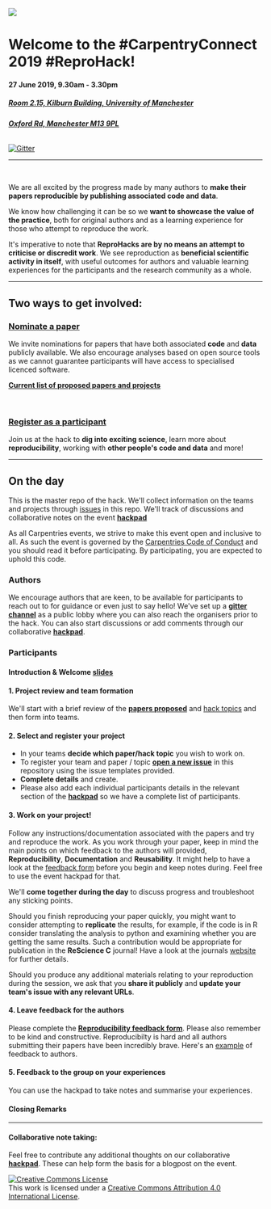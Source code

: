 
![](https://www.software.ac.uk/sites/default/files/CCmcrlogo.png)


# Welcome to the **#CarpentryConnect 2019 #ReproHack**!

#### **27 June 2019, 9.30am - 3.30pm**
##### [**Room 2.15, Kilburn Building, University of Manchester**](http://www.cs.manchester.ac.uk/about-us/find-us/)
###### [***Oxford Rd, Manchester M13 9PL***](https://goo.gl/maps/7zAo98pSzB82)

[![Gitter](https://badges.gitter.im/reprohack/community.svg)](https://gitter.im/reprohack/community?utm_source=badge&utm_medium=badge&utm_campaign=pr-badge)

***



<br>

We are all excited by the progress made by many authors to **make their papers reproducible by publishing associated code and data**. 

We know how challenging it can be so we **want to showcase the value of the practice**, both for original authors and as a learning experience for those who attempt to reproduce the work.

It's imperative to note that  **ReproHacks are by no means an attempt to criticise or discredit work**. We see reproduction as **beneficial scientific activity in itself**, with useful outcomes for authors and valuable learning experiences for the participants and the research community as a whole.


***

## **Two ways to get involved:**

### **[Nominate a paper](https://forms.gle/m7CEp59ekDkmiyP69)**

We invite nominations for papers that have both associated **code** and **data** publicly available. We also encourage analyses based on open source tools as we cannot guarantee participants will have access to specialised licenced software.

[**Current list of proposed papers and projects**](https://sheffield-university.shinyapps.io/ReproHack_CCMcr/)

<br>


### [**Register as a participant**](https://www.eventbrite.co.uk/e/carpentryconnect-manchester-2019-tickets-48832239543)

Join us at the hack to **dig into exciting science**, learn more about **reproducibility**, working with **other people's code and data** and more!

***

## **On the day**

This is the master repo of the hack. We'll collect information on the teams and projects through [issues](https://github.com/reprohack/reprohack-2019-06-27/issues/) in this repo. We'll track of discussions and collaborative notes on the event [**hackpad**](https://hackmd.io/@U2KSpBasRLqM0fN-YALVrw/r1LTia9RV/edit)

As all Carpentries events, we strive to make this event open and inclusive to all. As such the event is governed by the [Carpentries Code of Conduct](https://docs.carpentries.org/topic_folders/policies/code-of-conduct.html) and you should read it before participating. By participating, you are expected to uphold this code.



### **Authors**

We encourage authors that are keen, to be available for participants to reach out to for guidance or even just to say hello! We've set up a [**gitter channel**](https://gitter.im/reprohack/community) as a public lobby where you can also reach the organisers prior to the hack. You can also start discussions or add comments through our collaborative [**hackpad**](https://hackmd.io/@U2KSpBasRLqM0fN-YALVrw/r1LTia9RV/edit).

### **Participants**

#### **Introduction & Welcome** [slides](https://hackmd.io/@annakrystalli/rkHxuGAyB)

#### **1. Project review and team formation**

We'll start with a brief review of the [**papers proposed**](https://sheffield-university.shinyapps.io/ReproHack_CCMcr/) and [hack topics](https://github.com/reprohack/reprohack-2019-06-27/blob/master/hack_topics.md) and then form into teams. 


#### **2. Select and register your project**

- In your teams **decide which paper/hack topic** you wish to work on.
- To register your team and paper / topic [**open a new issue**](https://github.com/reprohack/reprohack-2019-06-27/issues/new/choose) in this repository using the issue templates provided.
- **Complete details** and create.
- Please also add each individual participants details in the relevant section of the [**hackpad**](https://hackmd.io/@U2KSpBasRLqM0fN-YALVrw/r1LTia9RV/edit) so we have a complete list of participants.

#### **3. Work on your project!**

Follow any instructions/documentation associated with the papers and try and reproduce the work. As you work through your paper, keep in mind the main points on which feedback to the authors will provided, **Reproducibility**, **Documentation** and **Reusability**. It might help to have a look at the [feedback form](https://forms.gle/8KZ95MSvT4voU32FA) before you begin and keep notes during. Feel free to use the event hackpad for that.

We'll **come together during the day** to discuss progress and troubleshoot any sticking points. 

Should you finish reproducing your paper quickly, you might want to consider attempting to **replicate** the results, for example, if the code is in R consider translating the analysis to python and examining whether you are getting the same results. Such a contribution would be appropriate for publication in the **ReScience C** journal! Have a look at the journals [website](http://rescience.github.io/write/) for further details. 

Should you produce any additional materials relating to your reproduction during the session, we ask that you **share it publicly** and **update your team's issue with any relevant URLs**.

#### **4. Leave feedback for the authors**

Please complete the [**Reproducibility feedback form**](https://forms.gle/8KZ95MSvT4voU32FA). Please also remember to be kind and constructive. Reproducibilty is hard and all authors submitting their papers have been incredibly brave. Here's an [example](https://github.com/annakrystalli/write-ups/blob/master/assets/OpenCon_ReproHack%20feedback_form.pdf) of feedback to authors.


#### **5. Feedback to the group on your experiences**

You can use the hackpad to take notes and summarise your experiences.

#### **Closing Remarks**

***

#### Collaborative note taking:

Feel free to contribute any additional thoughts on our collaborative [**hackpad**](https://hackmd.io/@U2KSpBasRLqM0fN-YALVrw/r1LTia9RV/edit). These can help form the basis for a blogpost on the event.


<a rel="license" href="http://creativecommons.org/licenses/by/4.0/"><img alt="Creative Commons License" style="border-width:0" src="https://i.creativecommons.org/l/by/4.0/88x31.png" /></a><br />This work is licensed under a <a rel="license" href="http://creativecommons.org/licenses/by/4.0/">Creative Commons Attribution 4.0 International License</a>.
